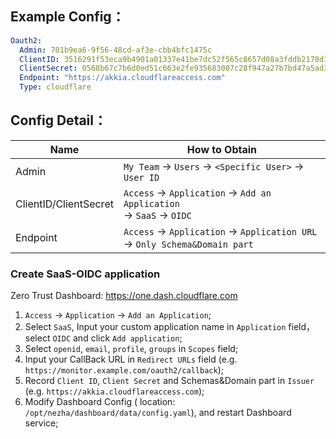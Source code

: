 ## Example Config：

```yaml
Oauth2:
  Admin: 701b9ea6-9f56-48cd-af3e-cbb4bfc1475c
  ClientID: 3516291f53eca9b4901a01337e41be7dc52f565c8657d08a3fddb2178d13c5bf
  ClientSecret: 0568b67c7b6d0ed51c663e2fe935683007c28f947a27b7bd47a5ad3d8b56fb67
  Endpoint: "https://akkia.cloudflareaccess.com"
  Type: cloudflare
```

## Config Detail：

| Name                  | How to Obtain                                                               |
|-----------------------|-----------------------------------------------------------------------------|
| Admin                 | `My Team` -> `Users` -> `<Specific User>` -> `User ID`                      |
| ClientID/ClientSecret | `Access` -> `Application` -> `Add an Application` <br/> -> `SaaS` -> `OIDC` |
| Endpoint              | `Access` -> `Application` -> `Application URL` -> `Only Schema&Domain part` |

### Create SaaS-OIDC application

Zero Trust Dashboard: https://one.dash.cloudflare.com

1. `Access` -> `Application` -> `Add an Application`;
2. Select `SaaS`, Input your custom application name in `Application` field，select `OIDC` and click `Add application`;
3. Select `openid`, `email`, `profile`, `groups` in `Scopes` field;
4. Input your CallBack URL in `Redirect URLs` field (e.g. `https://monitor.example.com/oauth2/callback`);
5. Record `Client ID`, `Client Secret` and Schemas&Domain part in `Issuer` (e.g. `https://akkia.cloudflareaccess.com`);
6. Modify Dashboard Config ( location: `/opt/nezha/dashboard/data/config.yaml`), and restart Dashboard service;